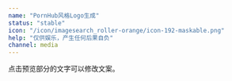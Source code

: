 ```yaml
---
name: "PornHub风格Logo生成"
status: "stable"
icon: "/icon/imagesearch_roller-orange/icon-192-maskable.png"
help: "仅供娱乐，产生任何后果自负"
channel: media
---
```


点击预览部分的文字可以修改文案。
